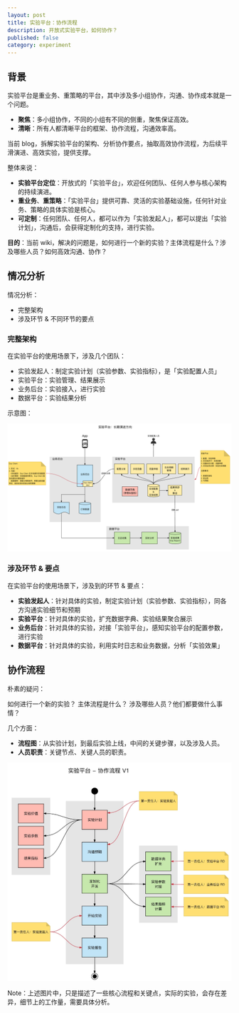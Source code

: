 ```yaml
---
layout: post
title: 实验平台：协作流程
description: 开放式实验平台，如何协作？
published: false
category: experiment
---
```


## 背景

实验平台是重业务、重策略的平台，其中涉及多小组协作，沟通、协作成本就是一个问题。

* **聚焦**：多小组协作，不同的小组有不同的侧重，聚焦保证高效。
* **清晰**：所有人都清晰平台的框架、协作流程，沟通效率高。

当前 blog，拆解实验平台的架构、分析协作要点，抽取高效协作流程，为后续平滑演进、高效实验，提供支撑。

整体来说：

* **实验平台定位**：开放式的「实验平台」，欢迎任何团队、任何人参与核心架构的持续演进。
* **重业务**、**重策略**：「实验平台」提供可靠、灵活的实验基础设施，任何针对业务、策略的具体实验是核心。
* **可定制**：任何团队、任何人，都可以作为「实验发起人」，都可以提出「实验计划」，沟通后，会获得定制化的支持，进行实验。

**目的**：当前 wiki，解决的问题是，如何进行一个新的实验？主体流程是什么？涉及哪些人员？如何高效沟通、协作？

## 情况分析

情况分析：

* 完整架构
* 涉及环节 & 不同环节的要点

### 完整架构

在实验平台的使用场景下，涉及几个团队：

* 实验发起人：制定实验计划（实验参数、实验指标），是「实验配置人员」
* 实验平台：实验管理、结果展示
* 业务后台：实验接入，进行实验
* 数据平台：实验结果分析

示意图：

![](/images/experiment-series/experiment-series-framework.png)

### 涉及环节 & 要点

在实验平台的使用场景下，涉及到的环节 & 要点：

* **实验发起人**：针对具体的实验，制定实验计划（实验参数、实验指标），同各方沟通实验细节和预期
* **实验平台**：针对具体的实验，扩充数据字典、实验结果聚合展示
* **业务后台**：针对具体的实验，对接「实验平台」，感知实验平台的配置参数，进行实验
* **数据平台**：针对具体的实验，利用实时日志和业务数据，分析「实验效果」

## 协作流程

朴素的疑问：

如何进行一个新的实验？
主体流程是什么？
涉及哪些人员？他们都要做什么事情？

几个方面：

* **流程图**：从实验计划，到最后实验上线，中间的关键步骤，以及涉及人员。
* **人员职责**：关键节点、关键人员的职责。
 

![](/images/experiment-series/cooperation-workflow.png)
 
Note：上述图片中，只是描述了一些核心流程和关键点，实际的实验，会存在差异，细节上的工作量，需要具体分析。





































[NingG]:    http://ningg.github.com  "NingG"










